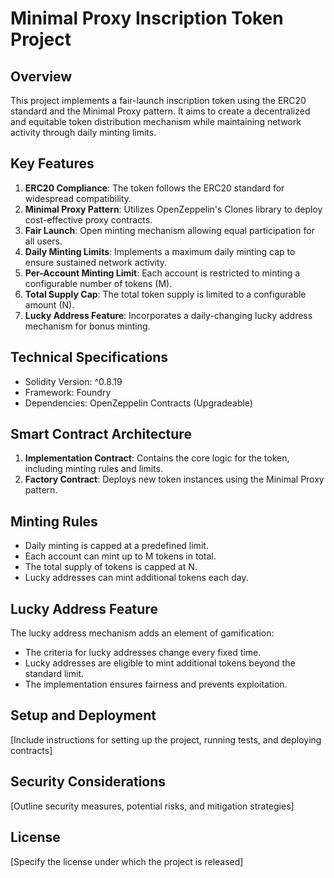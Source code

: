 # Minimal Proxy Inscription Token Project

## Overview
This project implements a fair-launch inscription token using the ERC20 standard and the Minimal Proxy pattern. It aims to create a decentralized and equitable token distribution mechanism while maintaining network activity through daily minting limits.

## Key Features
1. **ERC20 Compliance**: The token follows the ERC20 standard for widespread compatibility.
2. **Minimal Proxy Pattern**: Utilizes OpenZeppelin's Clones library to deploy cost-effective proxy contracts.
3. **Fair Launch**: Open minting mechanism allowing equal participation for all users.
4. **Daily Minting Limits**: Implements a maximum daily minting cap to ensure sustained network activity.
5. **Per-Account Minting Limit**: Each account is restricted to minting a configurable number of tokens (M).
6. **Total Supply Cap**: The total token supply is limited to a configurable amount (N).
7. **Lucky Address Feature**: Incorporates a daily-changing lucky address mechanism for bonus minting.

## Technical Specifications
- Solidity Version: ^0.8.19
- Framework: Foundry
- Dependencies: OpenZeppelin Contracts (Upgradeable)

## Smart Contract Architecture
1. **Implementation Contract**: Contains the core logic for the token, including minting rules and limits.
2. **Factory Contract**: Deploys new token instances using the Minimal Proxy pattern.

## Minting Rules
- Daily minting is capped at a predefined limit.
- Each account can mint up to M tokens in total.
- The total supply of tokens is capped at N.
- Lucky addresses can mint additional tokens each day.

## Lucky Address Feature
The lucky address mechanism adds an element of gamification:
- The criteria for lucky addresses change every fixed time.
- Lucky addresses are eligible to mint additional tokens beyond the standard limit.
- The implementation ensures fairness and prevents exploitation.

## Setup and Deployment
[Include instructions for setting up the project, running tests, and deploying contracts]

## Security Considerations
[Outline security measures, potential risks, and mitigation strategies]

## License
[Specify the license under which the project is released]